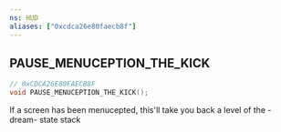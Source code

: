 ```yaml
---
ns: HUD
aliases: ["0xcdca26e80faecb8f"]
---
```

## PAUSE_MENUCEPTION_THE_KICK

```c
// 0xCDCA26E80FAECB8F
void PAUSE_MENUCEPTION_THE_KICK();
```

If a screen has been menucepted, this'll take you back a level of the -dream- state stack


